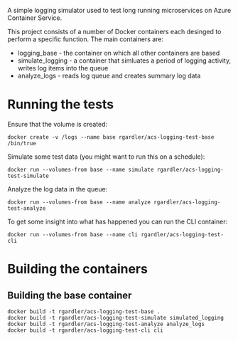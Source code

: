 A simple logging simulator used to test long running microservices on Azure Container Service.

This project consists of a number of Docker containers each desinged to perform a specific function. The main containers are:

  * logging_base - the container on which all other containers are based
  * simulate_logging - a container that simluates a period of logging activity, writes log items into the queue
  * analyze_logs - reads log queue and creates summary log data

# Running the tests

Ensure that the volume is created:

```
docker create -v /logs --name base rgardler/acs-logging-test-base /bin/true
```

Simulate some test data (you might want to run this on a schedule):

```
docker run --volumes-from base --name simulate rgardler/acs-logging-test-simulate
```

Analyze the log data in the queue:

```
docker run --volumes-from base --name analyze rgardler/acs-logging-test-analyze
```

To get some insight into what has happened you can run the CLI container:

```
docker run --volumes-from base --name cli rgardler/acs-logging-test-cli

```


# Building the containers

## Building the base container

```
docker build -t rgardler/acs-logging-test-base .
docker build -t rgardler/acs-logging-test-simulate simulated_logging
docker build -t rgardler/acs-logging-test-analyze analyze_logs
docker build -t rgardler/acs-logging-test-cli cli
```

